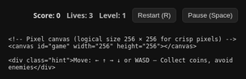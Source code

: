 <!doctype html>
<html lang="en">
<head>
<meta charset="utf-8" />
<meta name="viewport" content="width=device-width,initial-scale=1" />
<title>Pixel Collector</title>
<style>
  :root{
    --bg:#111; --fg:#ddd; --accent:#ffd166; --danger:#ef233c;
  }
  html,body{height:100%;margin:0;background:var(--bg);color:var(--fg);font-family:system-ui,Segoe UI,Roboto,Arial}
  .wrap{height:100vh;display:flex;flex-direction:column;align-items:center;justify-content:center;gap:12px}
  canvas{image-rendering:pixelated;border:6px solid #222;background:#000;display:block}
  .ui{display:flex;gap:12px;align-items:center;color:var(--fg);font-weight:600}
  .small{font-size:0.9rem;color:#bbb}
  button{background:#222;color:var(--fg);border:1px solid #333;padding:6px 10px;border-radius:6px;cursor:pointer}
  .hint{color:#888;font-size:0.9rem;margin-top:6px}
  @media (max-width:520px){
    canvas{width:320px;height:320px}
  }

  /* footer / badge */
  .madeby{
    position:fixed;
    right:12px;
    bottom:8px;
    font-size:12px;
    color:#ddd;
    background:rgba(255,255,255,0.03);
    padding:6px 8px;
    border-radius:8px;
    border:1px solid rgba(255,255,255,0.03);
    pointer-events:none;
    user-select:none;
    font-weight:700;
    letter-spacing:0.2px;
    display:flex;
    gap:6px;
    align-items:center;
  }

  /* optional: accessible hidden footer for screen-readers (keeps visual UI clean) */
  .sr-only {
    position: absolute !important;
    height: 1px; width: 1px;
    overflow: hidden;
    clip: rect(1px, 1px, 1px, 1px);
    white-space: nowrap;
  }
</style>
</head>
<body>
  <div class="wrap">
    <div class="ui">
      <div>Score: <span id="score">0</span></div>
      <div class="small">Lives: <span id="lives">3</span></div>
      <div class="small">Level: <span id="level">1</span></div>
      <button id="restart">Restart (R)</button>
      <button id="pause">Pause (Space)</button>
    </div>

    <!-- Pixel canvas (logical size 256 × 256 for crisp pixels) -->
    <canvas id="game" width="256" height="256"></canvas>

    <div class="hint">Move: ← ↑ → ↓ or WASD — Collect coins, avoid enemies</div>
  </div>


  <!-- visible to screen readers (improves accessibility) -->
  <div class="sr-only">Made in heart by Armeen</div>

<script>
/* Pixel Collector — simple pixel-style canvas game
   - grid = 16px tiles on a 256x256 canvas (16x16 tiles)
   - player, coins, enemies drawn with solid rects (no images)
*/

// ---- Config ----
const TILE = 16;
const TILES = 16;
const CANVAS_SIZE = TILE * TILES; // 256
const PLAYER_COLOR = '#ffffff';
const COIN_COLOR = '#ffd166';
const ENEMY_COLOR = '#ef233c';
const BG_COLOR = '#000000';

// ---- Canvas setup ----
const canvas = document.getElementById('game');
const ctx = canvas.getContext('2d');
ctx.imageSmoothingEnabled = false;

// scale canvas for bigger display but keep pixelated look by CSS (handled)
function clear() {
  ctx.fillStyle = BG_COLOR;
  ctx.fillRect(0,0,CANVAS_SIZE,CANVAS_SIZE);
}

// ---- Game state ----
let score = 0;
let lives = 3;
let level = 1;
let running = true;
let paused = false;

// DOM refs
const scoreEl = document.getElementById('score');
const livesEl = document.getElementById('lives');
const levelEl = document.getElementById('level');
const restartBtn = document.getElementById('restart');
const pauseBtn = document.getElementById('pause');

// Player (grid coords)
const player = {
  x: Math.floor(TILES/2),
  y: Math.floor(TILES/2),
  speed: 6,      // pixels per second (we implement smooth lerp)
  size: TILE-2,
  px: 0, py: 0,  // pixel position for smooth movement
  targetX: null, targetY: null
};

// Input
const keys = {};
window.addEventListener('keydown', e=>{ keys[e.key.toLowerCase()] = true; if(e.key===' ' ) { togglePause(); e.preventDefault(); }});
window.addEventListener('keyup', e=>{ keys[e.key.toLowerCase()] = false; });

// Coins and enemies
let coin = null;
let enemies = [];

// --- Utilities ---
function randTile(){ return Math.floor(Math.random()*TILES); }
function placeCoin(){
  // avoid placing on player or enemy
  let tries=0;
  while(tries<200){
    const x=randTile(), y=randTile();
    if ((x===player.x && y===player.y) || enemies.some(en=>Math.round(en.x)===x && Math.round(en.y)===y)) { tries++; continue; }
    coin = {x,y};
    return;
  }
  coin = {x:0,y:0};
}
function addEnemy(){
  // spawn at edge, not on player
  const side = Math.random() < 0.5 ? 'h' : 'v';
  let ex, ey;
  if(side==='h'){
    ex = Math.random()<0.5?0:TILES-1;
    ey = randTile();
  } else {
    ey = Math.random()<0.5?0:TILES-1;
    ex = randTile();
  }
  // avoid immediate collision
  if (ex===player.x && ey===player.y) return;
  enemies.push({x:ex,y:ey,spd: 0.6 + Math.random()*0.6}); // speed is grid per second-ish
}

// ---- Game init ----
function resetGame(){
  score = 0; lives = 3; level = 1; running = true; paused=false;
  player.x = Math.floor(TILES/2); player.y = Math.floor(TILES/2);
  player.px = player.x*TILE; player.py = player.y*TILE;
  enemies = [];
  placeCoin();
  enemies.push({x:0,y:0,spd:0.5});
  updateUI();
}

// ---- Update UI ----
function updateUI(){
  scoreEl.textContent = score;
  livesEl.textContent = lives;
  levelEl.textContent = level;
}

// ---- Movement helpers ----
function tryMovePlayer(dx,dy){
  const nx = Math.floor(player.x) + dx, ny = Math.floor(player.y) + dy;
  if (nx < 0 || ny < 0 || nx >= TILES || ny >= TILES) return;
  player.targetX = nx; player.targetY = ny;
}

// ---- Game loop ----
let last = 0;
function gameTick(ts){
  if(!running) return;
  if(!last) last = ts;
  const dt = (ts-last)/1000; // seconds
  last = ts;
  if(!paused){
    handleInput();
    updateEntities(dt);
    checkCollisions();
  }
  render();
  requestAnimationFrame(gameTick);
}

// handle keyboard input (grid moves)
let moveCooldown = 0;
function handleInput(){
  // simple grid-step input with short cooldown so holding doesn't spam too fast
  moveCooldown -= 1/60;
  if(moveCooldown>0) return;
  const left = keys['arrowleft'] || keys['a'];
  const right = keys['arrowright'] || keys['d'];
  const up = keys['arrowup'] || keys['w'];
  const down = keys['arrowdown'] || keys['s'];
  if(left){ tryMovePlayer(-1,0); moveCooldown = 0.12; }
  else if(right){ tryMovePlayer(1,0); moveCooldown = 0.12; }
  else if(up){ tryMovePlayer(0,-1); moveCooldown = 0.12; }
  else if(down){ tryMovePlayer(0,1); moveCooldown = 0.12; }
}

// Update enemies & smooth player pixel position
function updateEntities(dt){
  // player smooth interpolation toward target tile
  if(player.targetX !== null){
    const tx = player.targetX * TILE;
    const ty = player.targetY * TILE;
    const lerpSpeed = 14; // pixels per frame smoothing strength
    // snap if close
    const dx = tx - player.px, dy = ty - player.py;
    const dist = Math.hypot(dx,dy);
    if(dist < 1){
      player.px = tx; player.py = ty;
      player.x = player.targetX; player.y = player.targetY;
      player.targetX = player.targetY = null;
    } else {
      const step = Math.min(dist, lerpSpeed * (1/60) * 60); // keep consistent
      player.px += dx * (step/dist);
      player.py += dy * (step/dist);
    }
  } else {
    // ensure pixel pos equals grid
    player.px = player.x * TILE;
    player.py = player.y * TILE;
  }

  // enemies chase player tile-by-tile using simple velocity
  for(const en of enemies){
    const dx = player.x - en.x;
    const dy = player.y - en.y;
    if(Math.abs(dx) > Math.abs(dy)){ en.x += Math.sign(dx)*Math.min(1, en.spd*dt*2); }
    else { en.y += Math.sign(dy)*Math.min(1, en.spd*dt*2); }
    // clamp and round to grid for collision checks (we allow fractional but check proximity)
    en.x = Math.max(0, Math.min(TILES-1, en.x));
    en.y = Math.max(0, Math.min(TILES-1, en.y));
  }
}

// collisions with coin/enemy
function checkCollisions(){
  // coin
  if(coin && Math.round(player.x) === coin.x && Math.round(player.y) === coin.y){
    score += 10;
    placeCoin();
    // every 30 points spawn an enemy & increase level
    if(score % 30 === 0){
      addEnemy();
      level = Math.min(99, 1 + Math.floor(score/30));
    }
    updateUI();
  }

  // enemies: if any enemy is within 0.6 tile of player => hit
  for(const en of enemies){
    if(Math.hypot(en.x - player.x, en.y - player.y) < 0.6){
      // lose life and respawn player to center
      lives -= 1;
      updateUI();
      player.x = Math.floor(TILES/2); player.y = Math.floor(TILES/2);
      player.px = player.x*TILE; player.py = player.y*TILE;
      player.targetX = player.targetY = null;
      // small knockback: move enemy a bit away
      en.x = Math.max(0, Math.min(TILES-1, en.x + (en.x < player.x ? -1 : 1)));
      en.y = Math.max(0, Math.min(TILES-1, en.y + (en.y < player.y ? -1 : 1)));
      if(lives <= 0){
        // game over
        running = false;
        setTimeout(()=>showGameOver(), 200);
      }
      break;
    }
  }
}

// show game over overlay (simple)
function showGameOver(){
  paused = true;
  ctx.fillStyle = 'rgba(0,0,0,0.6)';
  ctx.fillRect(0,0,CANVAS_SIZE,CANVAS_SIZE);
  ctx.fillStyle = '#fff';
  ctx.font = 'bold 18px monospace';
  ctx.textAlign = 'center';
  ctx.fillText('GAME OVER', CANVAS_SIZE/2, CANVAS_SIZE/2 - 6);
  ctx.font = '12px monospace';
  ctx.fillText('Press R to restart', CANVAS_SIZE/2, CANVAS_SIZE/2 + 14);
}

// ---- Render ----
function render(){
  clear();
  // grid subtle (optional) - keep minimal: small dotted grid
  ctx.fillStyle = '#0a0a0a';
  for(let gx=0;gx<TILES;gx++){
    for(let gy=0;gy<TILES;gy++){
      if((gx+gy)%2===0) ctx.fillRect(gx*TILE, gy*TILE, TILE, TILE);
    }
  }

  // coin
  if(coin){
    ctx.fillStyle = COIN_COLOR;
    const cx = coin.x * TILE + 3;
    const cy = coin.y * TILE + 3;
    ctx.fillRect(cx, cy, TILE-6, TILE-6);
  }

  // enemies
  for(const en of enemies){
    ctx.fillStyle = ENEMY_COLOR;
    // en.x/y can be fractional; draw centered rect scaled to TILE-4
    const ex = Math.round(en.x * TILE + 1);
    const ey = Math.round(en.y * TILE + 1);
    ctx.fillRect(ex, ey, TILE-2, TILE-2);
  }

  // player
  ctx.fillStyle = PLAYER_COLOR;
  ctx.fillRect(Math.round(player.px)+1, Math.round(player.py)+1, player.size, player.size);
}

// ---- Controls: restart & pause ----
function togglePause(){
  if(!running) return;
  paused = !paused;
  pauseBtn.textContent = paused ? 'Resume (Space)' : 'Pause (Space)';
}
pauseBtn.onclick = togglePause;
restartBtn.onclick = ()=>{ 
  running = true; paused=false; last=0;
  resetGame();
  requestAnimationFrame(gameTick);
};

// Keyboard R for restart
window.addEventListener('keydown', e=>{
  if(e.key.toLowerCase() === 'r'){ resetGame(); last=0; if(!running){ running = true; } requestAnimationFrame(gameTick); }
});

// start
resetGame();
requestAnimationFrame(gameTick);
</script>
<footer style="
    text-align: center;
    padding: 15px;
    background: #fff;
    color: #000;
    font-family: Arial, sans-serif;
    font-size: 16px;
">
    Made in <span style="color: red;">❤</span> By Armeen
</footer>

</body>
</html>
# -CatchMeIfYouCan
